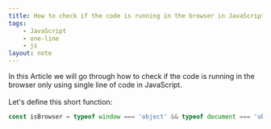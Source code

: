 ```yaml
---
title: How to check if the code is running in the browser in JavaScript
tags:
    - JavaScript
    - one-line
    - js
layout: note
---
```




In this Article we will go through how to check if the code is running in the browser only using single line of code in JavaScript.
<br/>
<br/>
Let's define this short function:

```js {.wrap}
const isBrowser = typeof window === 'object' && typeof document === 'object';
```